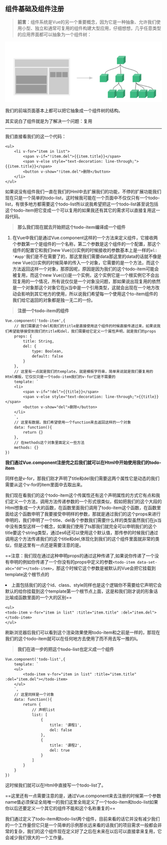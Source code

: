 ## 组件基础及组件注册

> **前言**：组件系统是Vue的另一个重要概念，因为它是一种抽象、允许我们使用小型、独立和通常可复用的组件构建大型应用，仔细想想，几乎任意类型的应用界面都可以抽象为一个组件树：

![image](https://raw.githubusercontent.com/zhangh-design/vue-examples/master/02%20%E7%BB%84%E4%BB%B6%E5%9F%BA%E7%A1%80%E5%8F%8A%E7%BB%84%E4%BB%B6%E6%B3%A8%E5%86%8C/1.png)

我们的前端页面基本上都可以把它抽象成一个组件树的结构。

其实说白了组件就是为了解决一个问题：复用

---

我们直接看我们的这一个代码：
```
<ul>
	<li v-for="item in list">
		<span v-if="!item.del">{{item.title}}</span>
		<span v-else style="text-decoration: line-through;">{{item.title}}</span>
		<button v-show="!item.del">删除</button>
	</li>
</ul>
```
如果说没有组件我们一直在我们的Hml中去扩展我们的功能，不停的扩展功能我们现在只是一个简单的todo-list，这时候我可能在一个页面中不仅仅只有一个todo-list，有很多地方都需要这个todo-list所以说我希望把这一个todo-list甚至说包括这个todo-item把它变成一个可以复用的如果我还有其它的需求可以直接复用这一段代码。

> **那么我们现在就去开始把这个todo-item编译成一个组件**

1. 在Vue中我们是通过Vue.component这样的一个方法来定义组件，它接收两个参数第一个是组件的一个名称，第二个参数是这个组件的一个配置，那这个组件的配置它和我们new Vue({})实例的时候接收的参数基本上是一样的`el: '#app'`我们是不在需要了的，那这里我们需要data那这里的data的话就不像是new Vue({})实例的时候简单的传入一个对象，它需要的是一个方法，而这个方法返回这样一个对象，那原因呢，原因是因为我们的这个todo-item可能会被复用，而这个new Vue({})是一个实例，这个实例它是一个根实例它不会出现复用的一个情况，所有说仅仅是一个对象没问题，那如果说出现复用的依然是一个对象那这个对象它在js当中是一个引用类型，这就会出现在一个地方改动会影响到其它地方的使用，所以说我们希望每一个使用这个to-item组件的我们给它返回的对象都是独一无二的一份。

> **注册一个todo-item的组件**

```
Vue.component('todo-item',{
    // 我们需要这个del和我们的title是直接使用这个组件的时候直接传递过来，如果说我们希望能够接受到我们的title和del，我们需要给它定义一个属性声明，就是我们的props
	props: {
		title: String,
		del: {
			type: Boolean,
			default: false
		}
	},
	// 这里有一点就是我们的template，就是模板字符串，简单来说就是我们要复用的Html模板，它仅仅只是一个todo-item我们的v-for它是不需要的
	template: `
	<li>
		<span v-if="!del">{{title}}</span>
		<span v-else style="text-decoration: line-through;">{{title}}</span>
		<button v-show="del">删除</button>
	</li>
	`,
	// 这里有数据，我们希望使用一个function来去返回这样的一个对象
	data: function(){
		return {}
	},
	// 在methods这个对象里面定义一些方法
	methods: {}
})
```
**我们通过Vue.component注册完之后我们就可以在Html中开始使用我们的todo-item**

同样也是v-for，那我们刚才声明了title和del我们需要这两个属性它是动态的我们需要从这个v-for的item里面中去取出来。

我们现在看我们的这个todo-item这个传属性还有这个声明属性的方式它有点和我们定义一个方法，调用方法传递参数的一个形式很类似，假如把我们的这个大段的Html想象成一个大的函数，在函数里面我们调用了todo-item这个函数，在函数里面给这个函数申明了我要接受申明样的参数，那就是通过我们的这个props来进行申明的，我们申明了一个title、del各个参数我们需要什么样的类型虽然我们在js当中没有类型这样一个概念，如果我们使用了ts那我们就完全可以申明我们的这个title要这个string类型，通过es6还可以使用这个默认值，那传参的时候我们通过调用这个方法传递我们的这个title和del,体现化到我们的这个组件里面就非常的类似，但是这里有一点还是需要注意的是。

==注意：我们现在通过这种申明props的通过这种传递了,如果说你传递了一个没有申明的例如你传递了一个你没有的props中定义的参数`<todo-item data-set-abc="dd"></todo-item>`，那这个时候它这个参数是被默认的Vue会把它挂载到template这个根节点的<li>上面包括我们的这个id、class、style同样也是这个逻辑你不需要给它声明它会默认的给你挂载到这个template第一个根节点上面，这是和我们刚才说的形象话比喻成函数里面的一个大的区别==
```
<ul>
<todo-item v-for="item in list" :title="item.title" :del="item.del"></todo-item>
</ul>
```

刷新浏览器后我们可以看到这个渲染效果使用todo-item和之前是一样的，那现在我们的这个todo-item就可以在任何地方去使用了而不用去写一推的li。

> **我们在进一步的把这个todo-list也定义成一个组件**


```
Vue.component('todo-list',{
	template: `
	<ul>
		<todo-item v-for="item in list" :title="item.title" :del="item.del"></todo-item>
	</ul>
	`,
	// 这里同样是一个对象
	data: function(){
		return {
		    // 声明list
			list: [
				{
					title: '课程1',
					del: false
				},
				{
					title: '课程2',
					del: true
				}
			]
		}
	}
})
```
这时候我们就可以在Html中直接写一个todo-list了。


==这里还有一点需要注意的是，通过Vue.component来去注册的时候第一个参数name值必须保证全局唯一的我们这里全局定义了一个todo-item和todo-list如果你以后还要定义一个其它的组件不能和这个名称重复的==

我们通过定义了todo-item和todo-list两个组件，目前来看的话它并没有减少我们的一个工作量但它只是一个简单的示例那长远来看的话我们的项目需求一般都会非常的复杂，我们的这个组件现在定义好了之后在未来在以后可以直接拿来复用，它会减少我们很大的一个工作量。